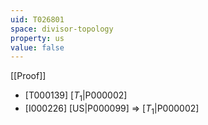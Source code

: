 ```yaml
---
uid: T026801
space: divisor-topology
property: us
value: false
---
```

[[Proof]]

* [T000139] [$T_1$|P000002]
* [I000226] [US|P000099] => [$T_1$|P000002]

